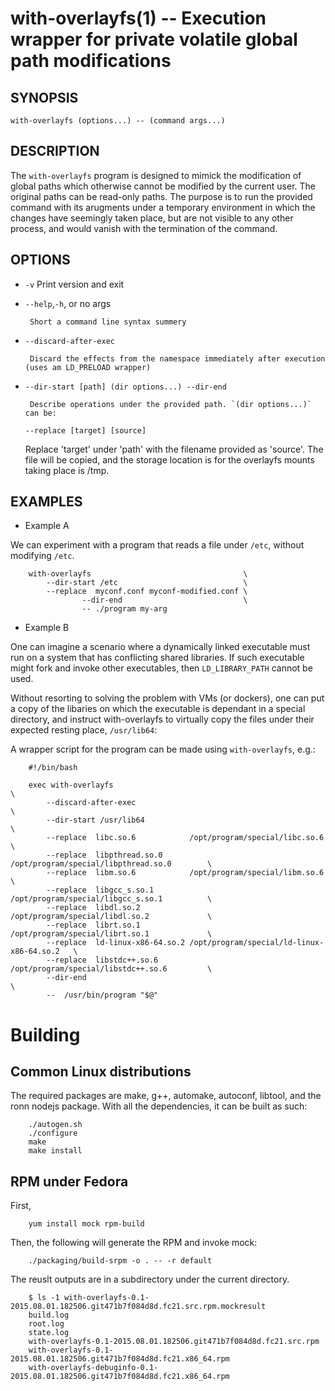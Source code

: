 with-overlayfs(1) -- Execution wrapper for private volatile global path modifications
=====================================================================================

## SYNOPSIS

``with-overlayfs (options...) -- (command args...)``

## DESCRIPTION

The `with-overlayfs` program is designed to mimick the modification of
global paths which otherwise cannot be modified by the current
user. The original paths can be read-only paths. The purpose is to run
the provided command with its arugments under a temporary environment
in which the changes have seemingly taken place, but are not visible
to any other process, and would vanish with the termination of the
command.

## OPTIONS

* `-v`
       Print version and exit

* `--help`,`-h`, or no args

       Short a command line syntax summery

* `--discard-after-exec`

       Discard the effects from the namespace immediately after execution (uses am LD_PRELOAD wrapper)

* `--dir-start [path] (dir options...) --dir-end`

       Describe operations under the provided path. `(dir options...)` can be:

    `--replace [target] [source]`

    Replace 'target' under 'path' with the filename provided as 'source'.
    The file will be copied, and the storage location is for the overlayfs
    mounts taking place is /tmp.

## EXAMPLES

* Example A

We can experiment with a program that reads a file under `/etc`, without
modifying `/etc`.

```
    with-overlayfs                                  \
        --dir-start /etc                            \
        --replace  myconf.conf myconf-modified.conf \
                --dir-end                           \
                -- ./program my-arg
```

* Example B

One can imagine a scenario where a dynamically linked executable must
run on a system that has conflicting shared libraries. If such
executable might fork and invoke other executables, then
`LD_LIBRARY_PATH` cannot be used.

Without resorting to solving the problem with VMs (or dockers), one
can put a copy of the libaries on which the executable is dependant in
a special directory, and instruct with-overlayfs to virtually copy the
files under their expected resting place, `/usr/lib64`:

A wrapper script for the program can be made using `with-overlayfs`, e.g.:

```
    #!/bin/bash

    exec with-overlayfs                                                             \
        --discard-after-exec                                                        \
        --dir-start /usr/lib64                                                      \
        --replace  libc.so.6            /opt/program/special/libc.so.6              \
        --replace  libpthread.so.0      /opt/program/special/libpthread.so.0        \
        --replace  libm.so.6            /opt/program/special/libm.so.6              \
        --replace  libgcc_s.so.1        /opt/program/special/libgcc_s.so.1          \
        --replace  libdl.so.2           /opt/program/special/libdl.so.2             \
        --replace  librt.so.1           /opt/program/special/librt.so.1             \
        --replace  ld-linux-x86-64.so.2 /opt/program/special/ld-linux-x86-64.so.2   \
        --replace  libstdc++.so.6       /opt/program/special/libstdc++.so.6         \
        --dir-end                                                                   \
        --  /usr/bin/program "$@"
```
# Building

## Common Linux distributions

The required packages are make, g++, automake, autoconf, libtool,
and the ronn nodejs package. With all the dependencies, it can be 
built as such:


```
    ./autogen.sh
    ./configure
    make
    make install

```

## RPM under Fedora

First,

```
    yum install mock rpm-build
```

Then, the following will generate the RPM and invoke mock:

```
    ./packaging/build-srpm -o . -- -r default

```

The reuslt outputs are in a subdirectory under the current directory.

```
    $ ls -1 with-overlayfs-0.1-2015.08.01.182506.git471b7f084d8d.fc21.src.rpm.mockresult
    build.log
    root.log
    state.log
    with-overlayfs-0.1-2015.08.01.182506.git471b7f084d8d.fc21.src.rpm
    with-overlayfs-0.1-2015.08.01.182506.git471b7f084d8d.fc21.x86_64.rpm
    with-overlayfs-debuginfo-0.1-2015.08.01.182506.git471b7f084d8d.fc21.x86_64.rpm

```
